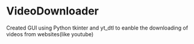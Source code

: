 # VideoDownloader
Created GUI using Python tkinter and yt_dtl to eanble the downloading of videos from websites(like youtube)
